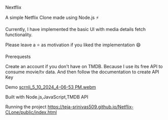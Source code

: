 Nextflix

A simple Netflix Clone made using Node.js ⚡

Currently, I have implemented the basic UI with media details fetch functionality.

Please leave a ⭐ as motivation if you liked the implementation 😄

Prerequests


Create an account if you don't have on TMDB. Because I use its free API to consume movie/tv data.
And then follow the documentation to create API Key

Demo
[scrnli_5_10_2024_4-06-53 PM.webm](https://github.com/Teja-Srinivas509/Netflix-CLone/assets/159931462/0710dc32-aa6c-4e6c-bf20-69ea298aac07)


Built with Node.js,JavaScript,TMDB API

  
Running the project
 https://teja-srinivas509.github.io/Netflix-CLone/public/index.html
